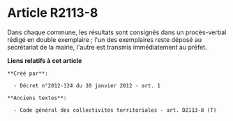 # Article R2113-8

Dans chaque commune, les résultats sont consignés dans un procès-verbal rédigé en double exemplaire ; l'un des exemplaires
reste déposé au secrétariat de la mairie, l'autre est transmis immédiatement au préfet.

**Liens relatifs à cet article**

	**Créé par**:

	  - Décret n°2012-124 du 30 janvier 2012 - art. 1

	**Anciens textes**:

	  - Code général des collectivités territoriales - art. D2113-8 (T)
